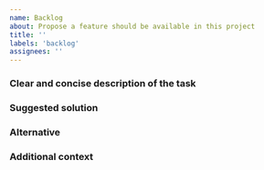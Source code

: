 ```yaml
---
name: Backlog
about: Propose a feature should be available in this project
title: ''
labels: 'backlog'
assignees: ''
---
```


### Clear and concise description of the task

<!--
  As a developer using this project I want [goal / wish] so that [benefit].

  If you intend to submit a PR for this issue, tell us in the description. Thanks!
-->

### Suggested solution

<!-- In module [xy] we could provide following implementation... -->

### Alternative

<!-- Clear and concise description of any alternative solutions or features you've considered. -->

### Additional context

<!-- Any other context or screenshots about the feature request here. -->